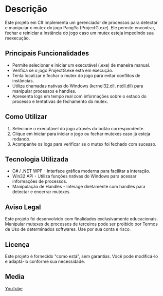 # Descrição

Este projeto em C# implementa um gerenciador de processos para detectar e manipular o mutex do jogo PangYa (ProjectG.exe). Ele permite encontrar, fechar e reiniciar a instância do jogo caso um mutex esteja impedindo sua reexecução.

## Principais Funcionalidades

* Permite selecionar e iniciar um executável (.exe) de maneira manual.
* Verifica se o jogo ProjectG.exe está em execução.
* Tenta localizar e fechar o mutex do jogo para evitar conflitos de instâncias.
* Utiliza chamadas nativas do Windows (kernel32.dll, ntdll.dll) para manipular processos e handles.
* Apresenta logs em tempo real com informações sobre o estado do processo e tentativas de fechamento do mutex.

## Como Utilizar

1. Selecione o executável do jogo através do botão correspondente.
2. Clique em Iniciar para iniciar o jogo ou fechar mutexes caso já esteja rodando.
3. Acompanhe os logs para verificar se o mutex foi fechado com sucesso.

## Tecnologia Utilizada

* C# / .NET WPF - Interface gráfica moderna para facilitar a interação.
* Win32 API - Utiliza funções nativas do Windows para acessar informações de processos.
* Manipulação de Handles - Interage diretamente com handles para detectar e encerrar mutexes.

## Aviso Legal

Este projeto foi desenvolvido com finalidades exclusivamente educacionais. Manipular mutexes de processos de terceiros pode ser proibido por Termos de Uso de determinados softwares. Use por sua conta e risco.

## Licença

Este projeto é fornecido "como está", sem garantias. Você pode modificá-lo e adaptá-lo conforme sua necessidade.

## Media
[YouTube](https://youtu.be/-n3hHLfq_qU)
